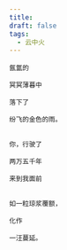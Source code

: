 ```yaml
---
title: 
draft: false
tags:
  - 云中火
---
```


	氤氲的
	
	冥冥薄暮中
	
	落下了
	
	纷飞的金色的雨。
	
	
	你，行驶了
	
	两万五千年
	
	来到我面前
	
	
	如一粒琼浆覆额，
	
	化作
	
	一汪蔓延。

 